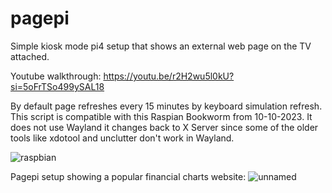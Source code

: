 # pagepi
Simple kiosk mode pi4 setup that shows an external web page on the TV attached.

Youtube walkthrough:
https://youtu.be/r2H2wu5l0kU?si=5oFrTSo499ySAL18

By default page refreshes every 15 minutes by keyboard simulation refresh. This script is compatible with this Raspian Bookworm from 10-10-2023. It does not use Wayland it changes back to X Server since some of the older tools like xdotool and unclutter don't work in Wayland. 

![raspbian](https://github.com/ugotapi/pagepi/assets/14945441/18d62fa5-5132-43a4-8662-9e30eba4d8ce)


Pagepi setup showing a popular financial charts website:
![unnamed](https://github.com/ugotapi/pagepi/assets/14945441/8a75fcaf-559f-4726-9a78-fe416704bafa)

